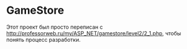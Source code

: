 # GameStore
Этот проект был просто переписан с http://professorweb.ru/my/ASP_NET/gamestore/level2/2_1.php, чтобы понять процесс разработки. 

